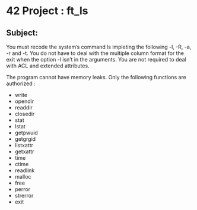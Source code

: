 # 42 Project : ft_ls

## Subject:
You must recode the system’s command ls impleting the following -l, -R, -a, -r and -t.
You do not have to deal with the multiple column format for the exit when the option -l isn’t in the arguments.
You are not required to deal with ACL and extended attributes.

The program cannot have memory leaks.
Only the following functions are authorized :
+ write
+ opendir
+ readdir
+ closedir
+ stat
+ lstat
+ getpwuid
+ getgrgid
+ listxattr
+ getxattr
+ time
+ ctime
+ readlink
+ malloc
+ free
+ perror
+ strerror
+ exit


